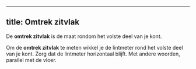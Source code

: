 ***

## title: Omtrek zitvlak

De **omtrek zitvlak** is de maat rondom het volste deel van je kont.

Om de **omtrek zitvlak** te meten wikkel je de lintmeter rond het volste deel van je kont. Zorg dat de lintmeter horizontaal blijft. Met andere woorden, parallel met de vloer.
